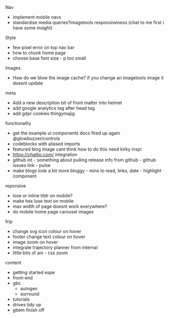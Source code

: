 Nav
* implement mobile navs 
* standardise media queries?imagetools responsiveness (chat to me first i have some insight)

Style
* few pixel error on top nav bar
* how to chunk home page
* choose base font size - p too small

Images
* How do we blow the image cache? if you change an imagetools image it doesnt update

meta
* Add a new description bit of front matter into helmet
* add google analytics tag after head tag
* add gdpr cookies thingymajig


functionality
* get the example ui components docs fired up again @glowbuzzer/controls
* codeblocks with aliased imports
* featured blog image cant think how to do this need kirky inspi
* https://chatlio.com/ integration
* github int - something about pulling release info from github - github issues link - pulse
* make blogs look a bit more bloggy - mins to read, links, date - highlight component

reponsive
* lose or inline tildr on mobile?
* make hex lose text on mobile
* max width of page doesnt work everywhere?
* do mobile home page carousel images


frip
* change svg icon colour on hover
* footer change text colour on hover
* image zoom on hover
* integrate trajectory planner from internal
* little bits of ani - css zoom



content
* getting started espe
* front-end
* gbc
  * autogen
  * surround
* tutorials
* drives tidy up
* gbem finish off

